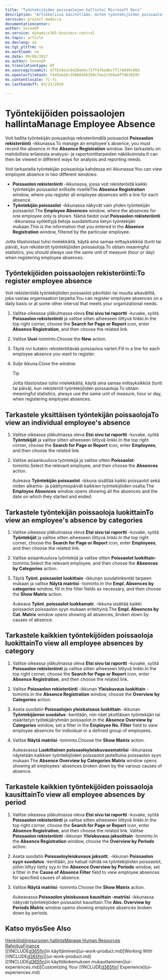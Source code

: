 ```yaml
---
title: "Työntekijöiden poissaolojen hallinta| Microsoft Docs"
description: "Artikkelissa käsitellään, miten työntekijöiden poissaolot kirjataan ja miten poissaolotilastoja analysoidaan."
services: project-madeira
documentationcenter: 
author: SorenGP
ms.service: dynamics365-business-central
ms.topic: article
ms.devlang: na
ms.tgt_pltfrm: na
ms.workload: na
ms.date: 09/08/2017
ms.author: SorenGP
ms.translationtype: HT
ms.sourcegitcommit: d7fb34e1c9428a64c71ff47be8bcff174649c00d
ms.openlocfilehash: f445ae26c3586016b350cfee2c594a4f7d636595
ms.contentlocale: fi-fi
ms.lasthandoff: 03/22/2018

---
```

# <a name="manage-employee-absence"></a><span data-ttu-id="0f423-103">Työntekijöiden poissaolojen hallinta</span><span class="sxs-lookup"><span data-stu-id="0f423-103">Manage Employee Absence</span></span>
<span data-ttu-id="0f423-104">Voit hallita työntekijän poissaoloja rekisteröimällä poissaolot **Poissaolon rekisteröinti** -ikkunassa.</span><span class="sxs-lookup"><span data-stu-id="0f423-104">To manage an employee's absence, you must record the absence in the **Absence Registration** window.</span></span> <span data-ttu-id="0f423-105">Sen tarkastelu on mahdollista erilaisista analyysi- ja raportointitarpeiden näkökulmista.</span><span class="sxs-lookup"><span data-stu-id="0f423-105">It can then be viewed in different ways for analysis and reporting needs.</span></span>

<span data-ttu-id="0f423-106">Voit tarkastella työntekijän poissaoloja kahdessa eri ikkunassa:</span><span class="sxs-lookup"><span data-stu-id="0f423-106">You can view employee absence in two different windows:</span></span>

* <span data-ttu-id="0f423-107">**Poissaolon rekisteröinti** -ikkunassa, jossa voit rekisteröidä kaikki työntekijän poissaolot erillisille riveille</span><span class="sxs-lookup"><span data-stu-id="0f423-107">The **Absence Registration** window, where you register all employee absences with a line for each absence.</span></span>
* <span data-ttu-id="0f423-108">**Työntekijän poissaolot** -ikkunassa näkyvät vain yhden työntekijän poissaolot.</span><span class="sxs-lookup"><span data-stu-id="0f423-108">The **Employee Absences** window, where the absences for one employee only is shown.</span></span> <span data-ttu-id="0f423-109">Nämä tiedot ovat **Poissaolon rekisteröinti** -ikkunassa syötettyjä tietoja suodatettuna tietyn työntekijän mukaan.</span><span class="sxs-lookup"><span data-stu-id="0f423-109">This is the information that you entered in the **Absence Registration** window, filtered by the particular employee.</span></span>

<span data-ttu-id="0f423-110">Jotta tilastoistasi tulisi mielekkäitä, käytä aina samaa mittayksikköä (tunti tai päivä), kun rekisteröit työntekijöiden poissaoloja.</span><span class="sxs-lookup"><span data-stu-id="0f423-110">To obtain meaningful statistics, you should always use the same unit of measure (hour or day) when registering employee absences.</span></span>

## <a name="to-register-employee-absence"></a><span data-ttu-id="0f423-111">Työntekijöiden poissaolojen rekisteröinti:</span><span class="sxs-lookup"><span data-stu-id="0f423-111">To register employee absence</span></span>
<span data-ttu-id="0f423-112">Voit rekisteröidä työntekijöiden poissaolot päivittäin tai muulta aikaväliltä, joka vastaa organisaation tarpeita.</span><span class="sxs-lookup"><span data-stu-id="0f423-112">You can register employee absences on a daily basis or at some other interval that meets your organizational needs.</span></span>

1. <span data-ttu-id="0f423-113">Valitse oikeassa yläkulmassa oleva **Etsi sivu tai raportti** -kuvake, syötä **Poissaolon rekisteröinti** ja valitse sitten aiheeseen liittyvä linkki.</span><span class="sxs-lookup"><span data-stu-id="0f423-113">In the top right corner, choose the **Search for Page or Report** icon, enter **Absence Registration**, and then choose the related link.</span></span>
2. <span data-ttu-id="0f423-114">Valitse **Uusi**-toiminto.</span><span class="sxs-lookup"><span data-stu-id="0f423-114">Choose the **New** action.</span></span>
3. <span data-ttu-id="0f423-115">Täytä rivi kutakin rekisteröitävää poissaoloa varten.</span><span class="sxs-lookup"><span data-stu-id="0f423-115">Fill in a line for each employee absence you want to register.</span></span>
4. <span data-ttu-id="0f423-116">Sulje ikkuna.</span><span class="sxs-lookup"><span data-stu-id="0f423-116">Close the window.</span></span>

    > [!Tip]
    > <span data-ttu-id="0f423-117">Jotta tilastoistasi tulisi mielekkäitä, käytä aina samaa mittayksikköä (tunti tai päivä), kun rekisteröit työntekijöiden poissaoloja.</span><span class="sxs-lookup"><span data-stu-id="0f423-117">To obtain meaningful statistics, always use the same unit of measure, hour or day, when registering employee absences.</span></span>

## <a name="to-view-an-individual-employees-absence"></a><span data-ttu-id="0f423-118">Tarkastele yksittäisen työntekijän poissaoloja</span><span class="sxs-lookup"><span data-stu-id="0f423-118">To view an individual employee's absence</span></span>
1. <span data-ttu-id="0f423-119">Valitse oikeassa yläkulmassa oleva **Etsi sivu tai raportti** -kuvake, syötä **Työntekijät** ja valitse sitten aiheeseen liittyvä linkki.</span><span class="sxs-lookup"><span data-stu-id="0f423-119">In the top right corner, choose the **Search for Page or Report** icon, enter **Employees**, and then choose the related link.</span></span>
2. <span data-ttu-id="0f423-120">Valitse asiaankuuluva työntekijä ja valitse sitten **Poissaolot**-toiminto.</span><span class="sxs-lookup"><span data-stu-id="0f423-120">Select the relevant employee, and then choose the **Absences** action.</span></span>

    <span data-ttu-id="0f423-121">Aukeava **Työntekijän poissaolot** -ikkuna sisältää kaikki poissaolot sekä niiden alkamis- ja päättymispäivät kaikkien työntekijöiden osalta.</span><span class="sxs-lookup"><span data-stu-id="0f423-121">The **Employee Absences** window opens showing all the absences and the date on which they started and ended.</span></span>

## <a name="to-view-an-employees-absence-by-categories"></a><span data-ttu-id="0f423-122">Tarkastele työntekijän poissaoloja luokittain</span><span class="sxs-lookup"><span data-stu-id="0f423-122">To view an employee's absence by categories</span></span>
1. <span data-ttu-id="0f423-123">Valitse oikeassa yläkulmassa oleva **Etsi sivu tai raportti** -kuvake, syötä **Työntekijät** ja valitse sitten aiheeseen liittyvä linkki.</span><span class="sxs-lookup"><span data-stu-id="0f423-123">In the top right corner, choose the **Search for Page or Report** icon, enter **Employees**, and then choose the related link.</span></span>
2. <span data-ttu-id="0f423-124">Valitse asiaankuuluva työntekijä ja valitse sitten **Poissaolot luokittain**-toiminto.</span><span class="sxs-lookup"><span data-stu-id="0f423-124">Select the relevant employee, and then choose the **Absences by Categories** action.</span></span>
3. <span data-ttu-id="0f423-125">Täytä **Työnt. poissaolot luokittain** -ikkunan suodatinkentät tarpeen mukaan ja valitse **Näytä matriisi** -toiminto.</span><span class="sxs-lookup"><span data-stu-id="0f423-125">In the **Empl. Absences by categories** window, fill in the filter fields as necessary, and then choose the **Show Matrix** action.</span></span>

    <span data-ttu-id="0f423-126">Aukeava **Työnt. poissaolot luokkamatr.** -ikkuna sisältää kaikki poissaolot poissaolon syyn mukaan eriteltyinä.</span><span class="sxs-lookup"><span data-stu-id="0f423-126">The **Empl. Absences by Cat. Matrix** window opens showing all absences, broken down by causes of absence.</span></span>

## <a name="to-view-all-employee-absences-by-category"></a><span data-ttu-id="0f423-127">Tarkastele kaikkien työntekijöiden poissaoloja luokittain</span><span class="sxs-lookup"><span data-stu-id="0f423-127">To view all employee absences by category</span></span>
1. <span data-ttu-id="0f423-128">Valitse oikeassa yläkulmassa oleva **Etsi sivu tai raportti** -kuvake, syötä **Poissaolon rekisteröinti** ja valitse sitten aiheeseen liittyvä linkki.</span><span class="sxs-lookup"><span data-stu-id="0f423-128">In the top right corner, choose the **Search for Page or Report** icon, enter **Absence Registration**, and then choose the related link.</span></span>
2. <span data-ttu-id="0f423-129">Valitse **Poissaolon rekisteröinti** -ikkunan **Yleiskuvaus luokittain** -toiminto.</span><span class="sxs-lookup"><span data-stu-id="0f423-129">In the **Absence Registration** window, choose the **Overview by Categories** action.</span></span>
3. <span data-ttu-id="0f423-130">Aseta suodatin **Poissaolojen yleiskatsaus luokittain** -ikkunan **Työntekijänron suodatus** -kenttään, niin näet yksittäisen työntekijän tai määritetyn työtekijäryhmän poissaolot.</span><span class="sxs-lookup"><span data-stu-id="0f423-130">In the **Absence Overview by Categories** window, set a filter in the **Employee No. Filter** field to view employee absences for individual or a defined group of employees.</span></span>
4. <span data-ttu-id="0f423-131">Valitse **Näytä matriisi** -toiminto.</span><span class="sxs-lookup"><span data-stu-id="0f423-131">Choose the **Show Matrix** action.</span></span>

    <span data-ttu-id="0f423-132">Aukeavassa **Luokittainen poissaoloyleiskuvausmatriisi** -ikkunassa näytetään kaikkien työntekijöiden poissaolot jaoteltuina poissaolon syyn mukaan.</span><span class="sxs-lookup"><span data-stu-id="0f423-132">The **Absence Overview by Categories Matrix** window opens showing all employees’ absences broken down by the various causes of absence.</span></span>

## <a name="to-view-all-employee-absences-by-period"></a><span data-ttu-id="0f423-133">Tarkastele kaikkien työntekijöiden poissaoloja kausittain</span><span class="sxs-lookup"><span data-stu-id="0f423-133">To view all employee absences by period</span></span>
1. <span data-ttu-id="0f423-134">Valitse oikeassa yläkulmassa oleva **Etsi sivu tai raportti** -kuvake, syötä **Poissaolon rekisteröinti** ja valitse sitten aiheeseen liittyvä linkki.</span><span class="sxs-lookup"><span data-stu-id="0f423-134">In the top right corner, choose the **Search for Page or Report** icon, enter **Absence Registration**, and then choose the related link.</span></span>
   <span data-ttu-id="0f423-135">Valitse **Poissaolon rekisteröinti** -ikkunan **Yleiskuvaus jaksoittain** -toiminto.</span><span class="sxs-lookup"><span data-stu-id="0f423-135">In the **Absence Registration** window, choose the **Overview by Periods** action.</span></span>
2. <span data-ttu-id="0f423-136">Aseta suodatin **Poissaoloyleiskuvaus jaksoitt.** -ikkunan **Poissaolon syyn suodatus** -kenttään, jos haluat nähdä ne työntekijöiden poissaolot, joihin liittyy tietty syy.</span><span class="sxs-lookup"><span data-stu-id="0f423-136">In the **Absence Overview by Periods** window, set a filter in the **Cause of Absence Filter** field to view employee absences for specified causes of absence.</span></span>
3. <span data-ttu-id="0f423-137">Valitse **Näytä matriisi** -toiminto.</span><span class="sxs-lookup"><span data-stu-id="0f423-137">Choose the **Show Matrix** action.</span></span>

    <span data-ttu-id="0f423-138">Aukeavassa **Poissaolon yleiskuvaus kausittain -matriisi** -ikkunassa näkyvät työntekijöiden poissaolot kausittain.</span><span class="sxs-lookup"><span data-stu-id="0f423-138">The **Abs. Overview by Periods Matrix** window opens showing employee absences broken down by periods.</span></span>

## <a name="see-also"></a><span data-ttu-id="0f423-139">Katso myös</span><span class="sxs-lookup"><span data-stu-id="0f423-139">See Also</span></span>
[<span data-ttu-id="0f423-140">Henkilöstöresurssien hallinta</span><span class="sxs-lookup"><span data-stu-id="0f423-140">Manage Human Resources</span></span>](hr-manage-human-resources.md)  
[<span data-ttu-id="0f423-141">Rahoitus</span><span class="sxs-lookup"><span data-stu-id="0f423-141">Finance</span></span>](finance.md)  
<span data-ttu-id="0f423-142">[[!INCLUDE[d365fin](includes/d365fin_md.md)]in käyttäminen](ui-work-product.md)</span><span class="sxs-lookup"><span data-stu-id="0f423-142">[Working With [!INCLUDE[d365fin](includes/d365fin_md.md)]](ui-work-product.md)</span></span>  
<span data-ttu-id="0f423-143">[[!INCLUDE[d365fin](includes/d365fin_md.md)]in käyttökokemuksen mukauttaminen](ui-experiences.md)</span><span class="sxs-lookup"><span data-stu-id="0f423-143">[Customizing Your [!INCLUDE[d365fin](includes/d365fin_md.md)] Experience](ui-experiences.md)</span></span>

